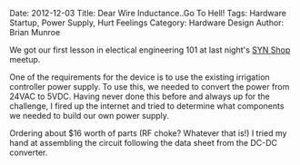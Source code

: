 Date: 2012-12-03
Title: Dear Wire Inductance..Go To Hell!
Tags: Hardware Startup, Power Supply, Hurt Feelings
Category: Hardware Design
Author: Brian Munroe


We got our first lesson in electical engineering 101 at last night's [SYN
Shop](https://synshop.org) meetup.


One of the requirements for the device is to use the existing irrigation
controller power supply.  To use this, we needed to convert the power from 24VAC to
5VDC.  Having never done this before and always up for the challenge, I fired up the internet and tried to determine
what components we needed to build our own power supply.


Ordering about $16 worth of parts (RF choke?  Whatever that is!) I tried my hand
at assembling the circuit following the data sheet from the DC-DC converter.

<img src="http://i.imgur.com/kbABb.jpg?1" alt="" title="Hosted by imgur.com" />

